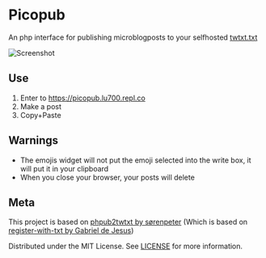 # Picopub

An php interface for publishing microblogposts to your selfhosted [twtxt.txt](https://github.com/buckket/twtxt)

![Screenshot](https://v1.screenshot.11ty.dev/https%3A%2F%2Fpicopub.lu700.repl.co)

## Use

1. Enter to https://picopub.lu700.repl.co
2. Make a post
3. Copy+Paste

## Warnings

- The emojis widget will not put the emoji selected into the write box, it will put it in your clipboard
- When you close your browser, your posts will delete

## Meta
This project is based on [phpub2twtxt by sørenpeter](https://darch.dk/phpub2twtxt)
(Which is based on [register-with-txt by Gabriel de Jesus](https://github.com/gabrieldejesus/register-with-txt))

Distributed under the MIT License. See [LICENSE](LICENSE) for more information.
